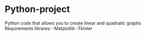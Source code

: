 # Python-project
Python code that allows you to create linear and quadratic graphs
Requirements librares:
-Matplotlib
-Tkinter
